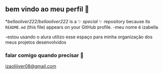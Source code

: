 ##  bem vindo ao meu perfil 🖤

**bellaoliver222/bellaoliver222* is a ✨ _special_ ✨ repository because its `README.md` (this file) appears on your GitHub profile.
-meu nome é izabella 

-estou usando o alura
utilizo esse espaço para minha organização dos meus projetos desenvolvidos
### falar comigo quando precisar 💮
izaoliiiver08@gmail.com
